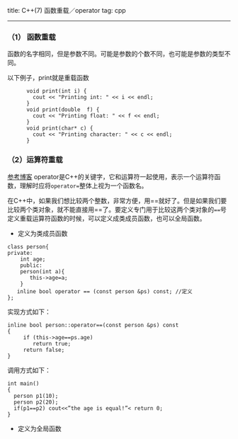 
title:  C++(7) 函数重载／operator
tag:  cpp

---


### （1） 函数重载
函数的名字相同，但是参数不同。可能是参数的个数不同，也可能是参数的类型不同。
<!--more -->
以下例子，print就是重载函数
```
      void print(int i) {
        cout << "Printing int: " << i << endl;
      }
      void print(double  f) {
        cout << "Printing float: " << f << endl;
      }
      void print(char* c) {
        cout << "Printing character: " << c << endl;
      }
```
### （2）运算符重载
[参考博客](http://blog.sina.com.cn/s/blog_4b3c1f950100kker.html)
operator是C++的关键字，它和运算符一起使用，表示一个运算符函数，理解时应将`operator=`整体上视为一个函数名。

在C++中，如果我们想比较两个整数，非常方便，用==就好了。但是如果我们要比较两个类对象，就不能直接用==了。要定义专门用于比较这两个类对象的`==`号
定义重载运算符函数的时候，可以定义成类成员函数，也可以全局函数。

- 定义为类成员函数
```
class person{
private:
    int age;
    public:
    person(int a){
       this->age=a;
    }
   inline bool operator == (const person &ps) const; //定义
};
```
实现方式如下：
```
inline bool person::operator==(const person &ps) const
{
     if (this->age==ps.age)
        return true;
     return false;
}
```
调用方式如下：
```
int main()
{
  person p1(10);
  person p2(20);
  if(p1==p2) cout<<”the age is equal!”< return 0;
}
```

- 定义为全局函数


